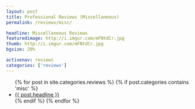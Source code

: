 ```yaml
---
layout: post
title: Professional Reviews (Miscellaneous)
permalink: /reviews/misc/

headline: Miscellaneous Reviews
featuredimage: http://i.imgur.com/mFNtdCr.jpg
thumb: http://i.imgur.com/mFNtdCr.jpg
bgsize: 20%

activenav: reviews
categories: ['reviews']
---
```


<ul class="postlist">
	{% for post in site.categories.reviews %}
		{% if post.categories contains 'misc' %}
			<li class="col-sm-4">
				<div class="pull-left overlayimg" style="background: url({{ post.thumb }}) center center; background-size: cover;">
					<div class="overlaycontainer"><span class="overlaytxt"><a href="{{ site.baseurl }}{{ post.url }}">{{ post.headline }}</a></span></div>
				</div>
			</li>
		{% endif %}
	{% endfor %}
</ul>
<div class="clearfix"></div>